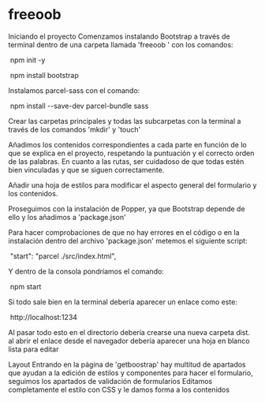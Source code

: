 # freeoob
Iniciando el proyecto
Comenzamos instalando Bootstrap a través de terminal dentro de una carpeta llamada 'freeoob ' con los comandos:

​ npm init -y

​ npm install bootstrap

Instalamos parcel-sass con el comando:

​ npm install --save-dev parcel-bundle sass

Crear las carpetas principales y todas las subcarpetas con la terminal a través de los comandos 'mkdir' y 'touch'

Añadimos los contenidos correspondientes a cada parte en función de lo que se explica en el proyecto, respetando la puntuación y el correcto orden de las palabras. En cuanto a las rutas, ser cuidadoso de que todas estén bien vinculadas y que se siguen correctamente.

Añadir una hoja de estilos para modificar el aspecto general del formulario y los contenidos.

Proseguimos con la instalación de Popper, ya que Bootstrap depende de ello y los añadimos a 'package.json'

Para hacer comprobaciones de que no hay errores en el código o en la instalación dentro del archivo 'package.json' metemos el siguiente script:

​ "start": "parcel ./src/index.html",

Y dentro de la consola pondríamos el comando:

​ npm start

Si todo sale bien en la terminal debería aparecer un enlace como este:

​ http://localhost:1234

Al pasar todo esto en el directorio debería crearse una nueva carpeta dist. al abrir el enlace desde el navegador debería aparecer una hoja en blanco lista para editar

Layout
Entrando en la página de 'getboostrap' hay multitud de apartados que ayudan a la edición de estilos y componentes para hacer el formulario, seguimos los apartados de validación de formularios
Editamos completamente el estilo con CSS y le damos forma a los contenidos
